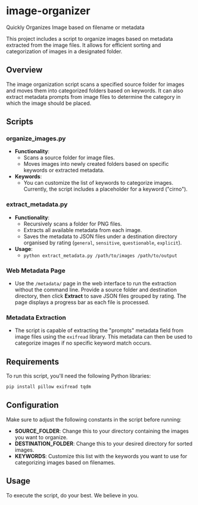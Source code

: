 # image-organizer
Quickly Organizes Image based on filename or metadata

This project includes a script to organize images based on metadata extracted from the image files. It allows for efficient sorting and categorization of images in a designated folder.

## Overview

The image organization script scans a specified source folder for images and moves them into categorized folders based on keywords. It can also extract metadata prompts from image files to determine the category in which the image should be placed.

## Scripts

### organize_images.py

- **Functionality**: 
  - Scans a source folder for image files.
  - Moves images into newly created folders based on specific keywords or extracted metadata.
- **Keywords**: 
  - You can customize the list of keywords to categorize images. Currently, the script includes a placeholder for a keyword ("cirno").

### extract_metadata.py

- **Functionality**:
  - Recursively scans a folder for PNG files.
  - Extracts all available metadata from each image.
  - Saves the metadata to JSON files under a destination directory organised by rating (`general`, `sensitive`, `questionable`, `explicit`).
- **Usage**:
  - `python extract_metadata.py /path/to/images /path/to/output`

### Web Metadata Page

- Use the `/metadata/` page in the web interface to run the extraction
  without the command line. Provide a source folder and destination directory,
  then click **Extract** to save JSON files grouped by rating. The page
  displays a progress bar as each file is processed.

### Metadata Extraction

- The script is capable of extracting the "prompts" metadata field from image files using the `exifread` library. This metadata can then be used to categorize images if no specific keyword match occurs.

## Requirements

To run this script, you'll need the following Python libraries:

```bash
pip install pillow exifread tqdm
```

## Configuration

Make sure to adjust the following constants in the script before running:

- **SOURCE_FOLDER**: Change this to your directory containing the images you want to organize.
- **DESTINATION_FOLDER**: Change this to your desired directory for sorted images.
- **KEYWORDS**: Customize this list with the keywords you want to use for categorizing images based on filenames.

## Usage

To execute the script, do your best. We believe in you.

